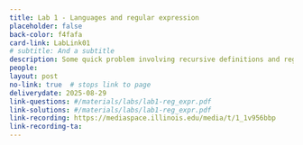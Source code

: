 ```yaml
---
title: Lab 1 - Languages and regular expression
placeholder: false
back-color: f4fafa
card-link: LabLink01
# subtitle: And a subtitle
description: Some quick problem involving recursive definitions and regular expressions.  
people:
layout: post
no-link: true  # stops link to page 
deliverydate: 2025-08-29
link-questions: #/materials/labs/lab1-reg_expr.pdf
link-solutions: #/materials/labs/lab1-reg_expr.pdf
link-recording: https://mediaspace.illinois.edu/media/t/1_1v956bbp
link-recording-ta:
---
```










